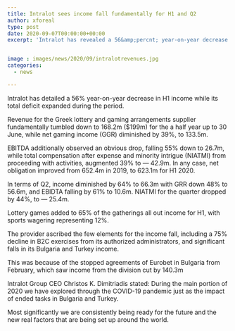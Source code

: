 ```yaml
---
title: Intralot sees income fall fundamentally for H1 and Q2
author: xforeal 
type: post
date: 2020-09-07T00:00:00+00:00
excerpt: 'Intralot has revealed a 56&amp;percnt; year-on-year decrease in H1 income while its total deficit expanded during the period '


image : images/news/2020/09/intralotrevenues.jpg
categories:
  - news

---
```

Intralot has detailed a 56&percnt; year-on-year decrease in H1 income while its total deficit expanded during the period. 

Revenue for the Greek lottery and gaming arrangements supplier fundamentally tumbled down to 168.2m ($199m) for the a half year up to 30 June, while net gaming income (GGR) diminished by 39&percnt;, to 133.5m. 

EBITDA additionally observed an obvious drop, falling 55&percnt; down to 26.7m, while total compensation after expense and minority intrigue (NIATMI) from proceeding with activities, augmented 39&percnt; to &#8212; 42.9m. In any case, net obligation improved from 652.4m in 2019, to 623.1m for H1 2020. 

In terms of Q2, income diminished by 64&percnt; to 66.3m with GRR down 48&percnt; to 56.6m, and EBIDTA falling by 61&percnt; to 10.6m. NIATMI for the quarter dropped by 44&percnt;, to &#8212; 25.4m. 

Lottery games added to 65&percnt; of the gatherings all out income for H1, with sports wagering representing 12&percnt;. 

The provider ascribed the few elements for the income fall, including a 75&percnt; decline in B2C exercises from its authorized administrators, and significant falls in its Bulgaria and Turkey income. 

This was because of the stopped agreements of Eurobet in Bulgaria from February, which saw income from the division cut by 140.3m 

Intralot Group CEO Christos K. Dimitriadis stated: During the main portion of 2020 we have explored through the COVID-19 pandemic just as the impact of ended tasks in Bulgaria and Turkey. 

Most significantly we are consistently being ready for the future and the new real factors that are being set up around the world.